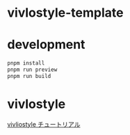 # vivlostyle-template

# development
```bash
pnpm install
pnpm run preview
pnpm run build
```

# vivlostyle
[vivliostyle チュートリアル](https://vivliostyle.org/ja/tutorials/)